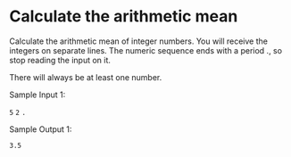 # Calculate the arithmetic mean

Calculate the arithmetic mean of integer numbers. You will receive the integers on separate lines. The numeric sequence ends with a period ., so stop reading the input on it.

There will always be at least one number.

Sample Input 1:

`5`
`2`
`.`

Sample Output 1:

`3.5`
